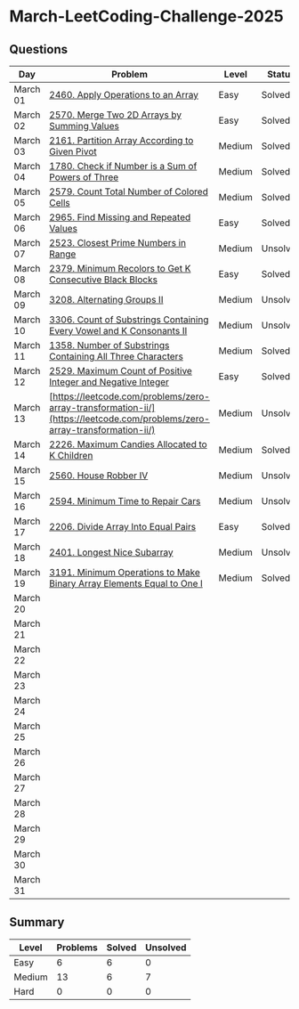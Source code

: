 # March-LeetCoding-Challenge-2025


## Questions
| Day | Problem | Level | Status |
| --- | --- | --- | --- |
| March 01 | [2460. Apply Operations to an Array](https://leetcode.com/problems/apply-operations-to-an-array/) | Easy | Solved |
| March 02 | [2570. Merge Two 2D Arrays by Summing Values](https://leetcode.com/problems/merge-two-2d-arrays-by-summing-values/) | Easy | Solved |
| March 03 | [2161. Partition Array According to Given Pivot](https://leetcode.com/problems/partition-array-according-to-given-pivot/) | Medium | Solved |
| March 04 | [1780. Check if Number is a Sum of Powers of Three](https://leetcode.com/problems/check-if-number-is-a-sum-of-powers-of-three/) | Medium | Solved |
| March 05 | [2579. Count Total Number of Colored Cells](https://leetcode.com/problems/count-total-number-of-colored-cells/) | Medium | Solved |
| March 06 | [2965. Find Missing and Repeated Values](https://leetcode.com/problems/find-missing-and-repeated-values/) | Easy | Solved |
| March 07 | [2523. Closest Prime Numbers in Range](https://leetcode.com/problems/closest-prime-numbers-in-range/) | Medium | Unsolved |
| March 08 | [2379. Minimum Recolors to Get K Consecutive Black Blocks](https://leetcode.com/problems/minimum-recolors-to-get-k-consecutive-black-blocks/) | Easy | Solved |
| March 09 | [3208. Alternating Groups II](https://leetcode.com/problems/alternating-groups-ii/) | Medium | Unsolved |
| March 10 | [3306. Count of Substrings Containing Every Vowel and K Consonants II](https://leetcode.com/problems/count-of-substrings-containing-every-vowel-and-k-consonants-ii/) | Medium | Unsolved |
| March 11 | [1358. Number of Substrings Containing All Three Characters](https://leetcode.com/problems/number-of-substrings-containing-all-three-characters/) | Medium | Solved |
| March 12 | [2529. Maximum Count of Positive Integer and Negative Integer](https://leetcode.com/problems/maximum-count-of-positive-integer-and-negative-integer/) | Easy | Solved |
| March 13 | [https://leetcode.com/problems/zero-array-transformation-ii/](https://leetcode.com/problems/zero-array-transformation-ii/) | Medium | Unsolved |
| March 14 | [2226. Maximum Candies Allocated to K Children](https://leetcode.com/problems/maximum-candies-allocated-to-k-children/) | Medium | Solved |
| March 15 | [2560. House Robber IV](https://leetcode.com/problems/house-robber-iv/) | Medium | Unsolved |
| March 16 | [2594. Minimum Time to Repair Cars](https://leetcode.com/problems/minimum-time-to-repair-cars/) | Medium | Unsolved |
| March 17 | [2206. Divide Array Into Equal Pairs](https://leetcode.com/problems/divide-array-into-equal-pairs/) | Easy | Solved |
| March 18 | [2401. Longest Nice Subarray](https://leetcode.com/problems/longest-nice-subarray/) | Medium | Unsolved |
| March 19 | [3191. Minimum Operations to Make Binary Array Elements Equal to One I](https://leetcode.com/problems/minimum-operations-to-make-binary-array-elements-equal-to-one-i/) | Medium | Solved |
| March 20 | []() |  |  |
| March 21 | []() |  |  |
| March 22 | []() |  |  |
| March 23 | []() |  |  |
| March 24 | []() |  |  |
| March 25 | []() |  |  |
| March 26 | []() |  |  |
| March 27 | []() |  |  |
| March 28 | []() |  |  |
| March 29 | []() |  |  |
| March 30 | []() |  |  |
| March 31 | []() |  |  |


## Summary
| Level  | Problems | Solved | Unsolved |
| ---    | --- | --- | --- |
| Easy   | 6 | 6 | 0 |
| Medium | 13 | 6 | 7 |
| Hard   | 0 | 0 | 0 |
